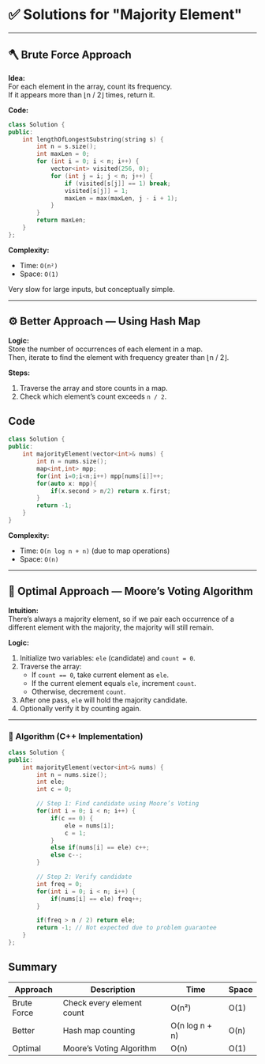 # ✅ Solutions for "Majority Element"

---

## 🪓 Brute Force Approach

**Idea:**  
For each element in the array, count its frequency.  
If it appears more than ⌊n / 2⌋ times, return it.

**Code:**

```cpp
class Solution {
public:
    int lengthOfLongestSubstring(string s) {
        int n = s.size();
        int maxLen = 0;
        for (int i = 0; i < n; i++) {
            vector<int> visited(256, 0);
            for (int j = i; j < n; j++) {
                if (visited[s[j]] == 1) break;
                visited[s[j]] = 1;
                maxLen = max(maxLen, j - i + 1);
            }
        }
        return maxLen;
    }
};
```

**Complexity:**  
- Time: `O(n²)`  
- Space: `O(1)`  

Very slow for large inputs, but conceptually simple.

---

## ⚙️ Better Approach — Using Hash Map

**Logic:**  
Store the number of occurrences of each element in a map.  
Then, iterate to find the element with frequency greater than ⌊n / 2⌋.

**Steps:**  
1. Traverse the array and store counts in a map.  
2. Check which element’s count exceeds `n / 2`.  

## Code
```cpp
class Solution {
public:
    int majorityElement(vector<int>& nums) {
        int n = nums.size();
        map<int,int> mpp;
        for(int i=0;i<n;i++) mpp[nums[i]]++;
        for(auto x: mpp){
            if(x.second > n/2) return x.first;
        }
        return -1;
    }
}
```

**Complexity:**  
- Time: `O(n log n + n)` (due to map operations)  
- Space: `O(n)`  

---

## 🚀 Optimal Approach — Moore’s Voting Algorithm

**Intuition:**  
There’s always a majority element, so if we pair each occurrence of a different element with the majority, the majority will still remain.

**Logic:**  
1. Initialize two variables: `ele` (candidate) and `count = 0`.  
2. Traverse the array:  
   - If `count == 0`, take current element as `ele`.  
   - If the current element equals `ele`, increment `count`.  
   - Otherwise, decrement `count`.  
3. After one pass, `ele` will hold the majority candidate.  
4. Optionally verify it by counting again.

---

### 🧩 Algorithm (C++ Implementation)
```cpp
class Solution {
public:
    int majorityElement(vector<int>& nums) {
        int n = nums.size();
        int ele;
        int c = 0;

        // Step 1: Find candidate using Moore’s Voting
        for(int i = 0; i < n; i++) {
            if(c == 0) {
                ele = nums[i];
                c = 1;
            }
            else if(nums[i] == ele) c++;
            else c--;
        }

        // Step 2: Verify candidate
        int freq = 0;
        for(int i = 0; i < n; i++) {
            if(nums[i] == ele) freq++;
        }

        if(freq > n / 2) return ele;
        return -1; // Not expected due to problem guarantee
    }
};
```

## Summary

| Approach    | Description               | Time           | Space |
| ----------- | ------------------------- | -------------- | ----- |
| Brute Force | Check every element count | O(n²)          | O(1)  |
| Better      | Hash map counting         | O(n log n + n) | O(n)  |
| Optimal     | Moore’s Voting Algorithm  | O(n)           | O(1)  |
